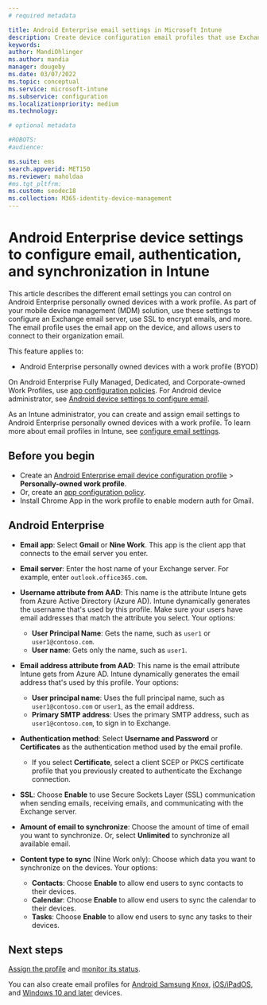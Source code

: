 ```yaml
---
# required metadata

title: Android Enterprise email settings in Microsoft Intune
description: Create device configuration email profiles that use Exchange servers, and retrieve attributes from Azure Active Directory. Enable SSL or SMIME, authenticate users with certificates or username/password, and synchronize email and schedules on Android Enterprise personally owned devices with a work profile using Microsoft Intune.
keywords:
author: MandiOhlinger
ms.author: mandia
manager: dougeby
ms.date: 03/07/2022
ms.topic: conceptual
ms.service: microsoft-intune
ms.subservice: configuration
ms.localizationpriority: medium
ms.technology:

# optional metadata

#ROBOTS:
#audience:

ms.suite: ems
search.appverid: MET150
ms.reviewer: maholdaa
#ms.tgt_pltfrm:
ms.custom: seodec18
ms.collection: M365-identity-device-management
---
```


# Android Enterprise device settings to configure email, authentication, and synchronization in Intune

This article describes the different email settings you can control on Android Enterprise personally owned devices with a work profile. As part of your mobile device management (MDM) solution, use these settings to configure an Exchange email server, use SSL to encrypt emails, and more. The email profile uses the email app on the device, and allows users to connect to their organization email.

This feature applies to:

- Android Enterprise personally owned devices with a work profile (BYOD)

On Android Enterprise Fully Managed, Dedicated, and Corporate-owned Work Profiles, use [app configuration policies](../apps/app-configuration-policies-use-android.md). For Android device administrator, see [Android device settings to configure email](email-settings-android.md).

As an Intune administrator, you can create and assign email settings to Android Enterprise personally owned devices with a work profile. To learn more about email profiles in Intune, see [configure email settings](email-settings-configure.md).

## Before you begin

- Create an [Android Enterprise email device configuration profile](email-settings-configure.md) > **Personally-owned work profile**.
- Or, create an [app configuration policy](../apps/app-configuration-policies-use-android.md).
- Install Chrome App in the work profile to enable modern auth for Gmail.

## Android Enterprise

- **Email app**: Select **Gmail** or **Nine Work**. This app is the client app that connects to the email server you enter.
- **Email server**: Enter the host name of your Exchange server. For example, enter `outlook.office365.com`.
- **Username attribute from AAD**: This name is the attribute Intune gets from Azure Active Directory (Azure AD). Intune dynamically generates the username that's used by this profile. Make sure your users have email addresses that match the attribute you select. Your options:

  - **User Principal Name**: Gets the name, such as `user1` or `user1@contoso.com`.
  - **User name**: Gets only the name, such as `user1`.

- **Email address attribute from AAD**: This name is the email attribute Intune gets from Azure AD. Intune dynamically generates the email address that's used by this profile. Your options:
  - **User principal name**:  Uses the full principal name, such as `user1@contoso.com` or `user1`, as the email address.
  - **Primary SMTP address**: Uses the primary SMTP address, such as `user1@contoso.com`, to sign in to Exchange.

- **Authentication method**: Select **Username and Password** or **Certificates** as the authentication method used by the email profile.
  - If you select **Certificate**, select a client SCEP or PKCS certificate profile that you previously created to authenticate the Exchange connection.
- **SSL**: Choose **Enable** to use Secure Sockets Layer (SSL) communication when sending emails, receiving emails, and communicating with the Exchange server.
- **Amount of email to synchronize**: Choose the amount of time of email you want to synchronize. Or, select **Unlimited** to synchronize all available email.
- **Content type to sync** (Nine Work only): Choose which data you want to synchronize on the devices. Your options:
  - **Contacts**: Choose **Enable** to allow end users to sync contacts to their devices.
  - **Calendar**: Choose **Enable** to allow end users to sync the calendar to their devices.
  - **Tasks**: Choose **Enable** to allow end users to sync any tasks to their devices.

## Next steps

[Assign the profile](device-profile-assign.md) and [monitor its status](device-profile-monitor.md).

You can also create email profiles for [Android Samsung Knox](email-settings-android.md), [iOS/iPadOS](email-settings-ios.md), and [Windows 10 and later](email-settings-windows-10.md) devices.
